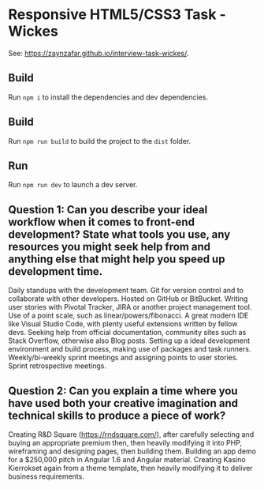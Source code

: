 # Responsive HTML5/CSS3 Task - Wickes

See: https://zaynzafar.github.io/interview-task-wickes/.

## Build

Run `npm i` to install the dependencies and dev dependencies.

## Build

Run `npm run build` to build the project to the `dist` folder.

## Run

Run `npm run dev` to launch a dev server.

## Question 1: Can you describe your ideal workflow when it comes to front-end development? State what tools you use, any resources you might seek help from and anything else that might help you speed up development time.

Daily standups with the development team.
Git for version control and to collaborate with other developers. Hosted on GitHub or BitBucket.
Writing user stories with Pivotal Tracker, JIRA or another project management tool.
Use of a point scale, such as linear/powers/fibonacci.
A great modern IDE like Visual Studio Code, with plenty useful extensions written by fellow devs.
Seeking help from official documentation, community sites such as Stack Overflow, otherwise also Blog posts.
Setting up a ideal development environment and build process, making use of packages and task runners.
Weekly/bi-weekly sprint meetings and assigning points to user stories.
Sprint retrospective meetings.

## Question 2: Can you explain a time where you have used both your creative imagination and technical skills to produce a piece of work?

Creating R&D Square (https://rndsquare.com/), after carefully selecting and buying an appropriate premium then, then heavily modifying it into PHP, wireframing and designing pages, then building them.
Building an app demo for a $250,000 pitch in Angular 1.6 and Angular material.
Creating Kasino Kierrokset again from a theme template, then heavily modifying it to deliver business requirements.
